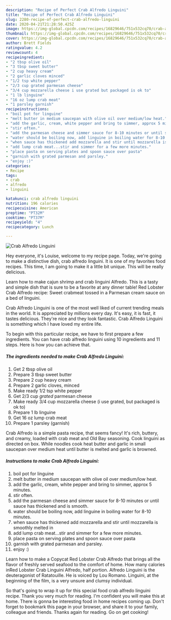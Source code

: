```yaml
---
description: "Recipe of Perfect Crab Alfredo Linguini"
title: "Recipe of Perfect Crab Alfredo Linguini"
slug: 2280-recipe-of-perfect-crab-alfredo-linguini
date: 2020-04-21T21:28:50.425Z
image: https://img-global.cpcdn.com/recipes/16829646/751x532cq70/crab-alfredo-linguini-recipe-main-photo.jpg
thumbnail: https://img-global.cpcdn.com/recipes/16829646/751x532cq70/crab-alfredo-linguini-recipe-main-photo.jpg
cover: https://img-global.cpcdn.com/recipes/16829646/751x532cq70/crab-alfredo-linguini-recipe-main-photo.jpg
author: Brett Fields
ratingvalue: 4.2
reviewcount: 4
recipeingredient:
- "2 tbsp olive oil"
- "3 tbsp sweet butter"
- "2 cup heavy cream"
- "2 garlic cloves minced"
- "1/2 tsp white pepper"
- "2/3 cup grated parmesan cheese"
- "3/4 cup mozzarella cheese i use grated but packaged is ok to"
- "1 lb linguine"
- "16 oz lump crab meat"
- "1 parsley garnish"
recipeinstructions:
- "boil pot for linguine"
- "melt butter in medium saucepan with olive oil over medium/low heat."
- "add the garlic, cream, white pepper and bring to simmer, approx 5 minutes."
- "stir often."
- "add the parmesan cheese and simmer sauce for 8-10 minutes or until sauce has thickened and is smooth."
- "water should be boiling now, add linguine in boiling water for 8-10 minutes."
- "when sauce has thickened add mozzarella and stir until mozzarella is smoothly melted in"
- "add lump crab meat...stir and simmer for a few more minutes."
- "place pasta on serving plates and spoon sauce over pasta"
- "garnish with grated parmesan and parsley."
- "enjoy :)"
categories:
- Recipe
tags:
- crab
- alfredo
- linguini

katakunci: crab alfredo linguini 
nutrition: 196 calories
recipecuisine: American
preptime: "PT32M"
cooktime: "PT37M"
recipeyield: "4"
recipecategory: Lunch

---
```



![Crab Alfredo Linguini](https://img-global.cpcdn.com/recipes/16829646/751x532cq70/crab-alfredo-linguini-recipe-main-photo.jpg)

Hey everyone, it's Louise, welcome to my recipe page. Today, we're going to make a distinctive dish, crab alfredo linguini. It is one of my favorites food recipes. This time, I am going to make it a little bit unique. This will be really delicious.

Learn how to make cajun shrimp and crab linguini Alfredo. This is a tasty and simple dish that is sure to be a favorite at any dinner table! Red Lobster Crab Alfredo recipe: Sweet crabmeat tossed in a Parmesan cream sauce on a bed of linguini.

Crab Alfredo Linguini is one of the most well liked of current trending meals in the world. It is appreciated by millions every day. It's easy, it is fast, it tastes delicious. They're nice and they look fantastic. Crab Alfredo Linguini is something which I have loved my entire life.


To begin with this particular recipe, we have to first prepare a few ingredients. You can have crab alfredo linguini using 10 ingredients and 11 steps. Here is how you can achieve that.

<!--inarticleads1-->

##### The ingredients needed to make Crab Alfredo Linguini:

1. Get 2 tbsp olive oil
1. Prepare 3 tbsp sweet butter
1. Prepare 2 cup heavy cream
1. Prepare 2 garlic cloves, minced
1. Make ready 1/2 tsp white pepper
1. Get 2/3 cup *grated* parmesan cheese
1. Make ready 3/4 cup mozzarella cheese (i use grated, but packaged is ok to)
1. Prepare 1 lb linguine
1. Get 16 oz lump crab meat
1. Prepare 1 parsley (garnish)


Crab Alfredo is a simple pasta recipe, that seems fancy! It&#39;s rich, buttery, and creamy, loaded with crab meat and Old Bay seasoning. Cook linguini as directed on box. While noodles cook heat butter and garlic in small saucepan over medium heat until butter is melted and garlic is browned. 

<!--inarticleads2-->

##### Instructions to make Crab Alfredo Linguini:

1. boil pot for linguine
1. melt butter in medium saucepan with olive oil over medium/low heat.
1. add the garlic, cream, white pepper and bring to simmer, approx 5 minutes.
1. stir often.
1. add the parmesan cheese and simmer sauce for 8-10 minutes or until sauce has thickened and is smooth.
1. water should be boiling now, add linguine in boiling water for 8-10 minutes.
1. when sauce has thickened add mozzarella and stir until mozzarella is smoothly melted in
1. add lump crab meat...stir and simmer for a few more minutes.
1. place pasta on serving plates and spoon sauce over pasta
1. garnish with grated parmesan and parsley.
1. enjoy :)


Learn how to make a Copycat Red Lobster Crab Alfredo that brings all the flavor of freshly served seafood to the comfort of home. How many calories inRed Lobster Crab Linguini Alfredo, half portion. Alfredo Linguini is the deuteragonist of Ratatouille. He is voiced by Lou Romano. Linguini, at the beginning of the film, is a very unsure and clumsy individual. 

So that's going to wrap it up for this special food crab alfredo linguini recipe. Thank you very much for reading. I'm confident you will make this at home. There is gonna be interesting food in home recipes coming up. Don't forget to bookmark this page in your browser, and share it to your family, colleague and friends. Thanks again for reading. Go on get cooking!
